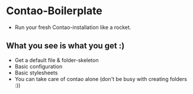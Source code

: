 # Contao-Boilerplate
- Run your fresh Contao-installation like a rocket.


## What you see is what you get :)
- Get a default file & folder-skeleton
- Basic configuration
- Basic stylesheets
- You can take care of contao alone (don't be busy with creating folders :))
